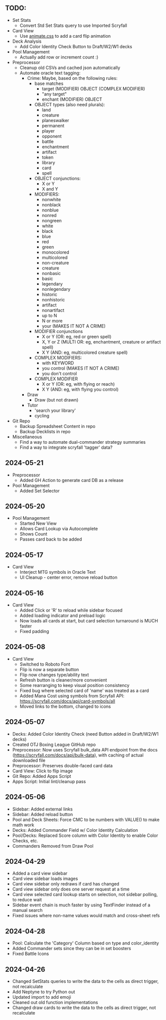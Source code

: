 ## TODO:
- Set Stats
  - Convert Std Set Stats query to use Imported Scryfall
- Card View
  - Use [animate.css](https://animate.style/) to add a card flip animation
- Deck Analysis
  - Add Color Identity Check Button to Draft/W2/W1 decks
- Pool Management
  - Actually add row or increment count :)
- Preprocessor
  - Cleanup old CSVs and cached json automatically
  - Automate oracle text tagging:
    - Crime: Maybe, based on the following rules:
      - base matches
        - target (MODIFIER) OBJECT (COMPLEX MODIFIER)
        - "any target"
        - enchant (MODIFIER) OBJECT
      - OBJECT types (also need plurals):
        - land
        - creature
        - planeswalker
        - permanent
        - player
        - opponent
        - battle
        - enchantment
        - artifact
        - token
        - library
        - card
        - spell
      - OBJECT conjunctions:
        - X or Y
        - X and Y
      - MODIFIERS:
        - nonwhite
        - nonblack
        - nonblue
        - nonred
        - nongreen
        - white
        - black
        - blue
        - red
        - green
        - monocolored
        - multicolored
        - non-creature
        - creature
        - nonbasic
        - basic
        - legendary
        - nonlegendary
        - historic
        - nonhistoric
        - artifact
        - nonartifact
        - up to N
        - N or more
        - your          (MAKES IT NOT A CRIME)
      - MODIFIER conjunctions
        - X or Y   (OR: eg, red or green spell)
        - X, Y or Z   (MULTI OR: eg, enchantment, creature or artifact spell)
        - X Y      (AND: eg, multicolored creature spell)
      - COMPLEX MODIFIERS:
        - with KEYWORD
        - you control   (MAKES IT NOT A CRIME)
        - you don't control
      - COMPLEX MODIFIER 
        - X or Y   (OR: eg, with flying or reach)
        - X Y      (AND: eg, with flying you control)
    - Draw
      - Draw (but not drawn)
    - Tutor
      - 'search your library'
      - cycling
- Git Repo
  - Backup Spreadsheet Content in repo
  - Backup Decklists in repo
- Miscellaneous
  - Find a way to automate dual-commander strategy summaries
  - Find a way to integrate scryfall 'tagger' data?

## 2024-05-21
- Preprocessor
  - Added GH Action to generate card DB as a release
- Pool Management
  - Added Set Selector

## 2024-05-20
- Pool Management
  - Started New View
  - Allows Card Lookup via Autocomplete
  - Shows Count
  - Passes card back to be added

## 2024-05-17
- Card View
  - Interject MTG symbols in Oracle Text
  - UI Cleanup - center error, remove reload button

## 2024-05-16
- Card View
  - Added Click or 'R' to reload while sidebar focused
  - Added loading indicator and preload logic
  - Now loads all cards at start, but card selection turnaround is MUCH faster
  - Fixed padding

## 2024-05-08
- Card View
  - Switched to Roboto Font
  - Flip is now a separate button
  - Flip now changes type/ability text
  - Refresh button is cleaner/more convenient
  - Some rearranging to keep visual position consistency
  - Fixed bug where selected card of 'name' was treated as a card
  - Added Mana Cost using symbols from Scryfall API: https://scryfall.com/docs/api/card-symbols/all
  - Moved links to the bottom, changed to icons


## 2024-05-07
- Decks: Added Color Identity Check (need Button added in Draft/W2/W1 decks)
- Created OTJ Boxing League GitHub repo
- Preprocessor: Now uses Scryfall bulk_data API endpoint from the docs (https://scryfall.com/docs/api/bulk-data), with caching of actual downloaded file
- Preprocessor: Preserves double-faced card data
- Card View: Click to flip image 
- Git Repo: Added Apps Script
- Apps Script: Initial lint/cleanup pass

## 2024-05-06
- Sidebar: Added external links
- Sidebar: Added reload button
- Pool and Deck Sheets: Force CMC to be numbers with VALUE() to make math work
- Decks: Added Commander Field w/ Color Identity Calculation
- Pool/Decks: Replaced Score column with Color Identity to enable Color Checks, etc.
- Commanders Removed from Draw Pool

## 2024-04-29
- Added a card view sidebar
- Card view sidebar loads images
- Card view sidebar only redraws if card has changed
- Card view sidebar only does one server request at a time
- Card view selected card lookup starts on selection, not sidebar polling, to reduce wait
- Sidebar event chain is much faster by using TextFinder instead of a manual search
- Fixed issues where non-name values would match and cross-sheet refs

## 2024-04-28
- Pool: Calculate the 'Category' Column based on type and color_identity
- Added Commander sets since they can be in set boosters
- Fixed Battle Icons

## 2024-04-26
- Changed SetStats queries to write the data to the cells as direct trigger, not recalculate
- Add Neptyne to try Python out
- Updated import to add emoji
- Cleaned out old function implementations
- Changed draw cards to write the data to the cells as direct trigger, not recalculate
